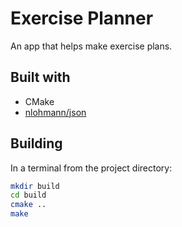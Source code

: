 # Exercise Planner  
An app that helps make exercise plans.  

## Built with  
- CMake
- [nlohmann/json](https://github.com/nlohmann/json)

## Building  
In a terminal from the project directory:  

``` bash
mkdir build
cd build
cmake ..
make
```